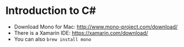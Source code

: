# Introduction to C#

* Download Mono for Mac: http://www.mono-project.com/download/
* There is a Xamarin IDE: https://xamarin.com/download/
* You can also `brew install mono`
